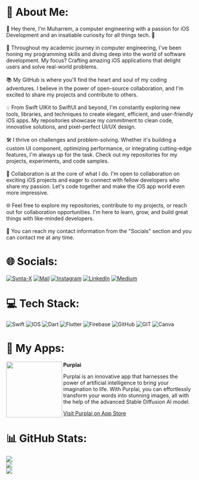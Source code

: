 # 💫 About Me:
👋 Hey there, I'm Muharrem, a computer engineering with a passion for iOS Development and an insatiable curiosity for all things tech. 📱<br><br>🚀 Throughout my academic journey in computer engineering, I've been honing my programming skills and diving deep into the world of software development. My focus? Crafting amazing iOS applications that delight users and solve real-world problems.<br><br>📚 My GitHub is where you'll find the heart and soul of my coding adventures. I believe in the power of open-source collaboration, and I'm excited to share my projects and contribute to others.<br><br>💡 From Swift UIKit to SwiftUI and beyond, I'm constantly exploring new tools, libraries, and techniques to create elegant, efficient, and user-friendly iOS apps. My repositories showcase my commitment to clean code, innovative solutions, and pixel-perfect UI/UX design.<br><br>🛠️ I thrive on challenges and problem-solving. Whether it's building a custom UI component, optimizing performance, or integrating cutting-edge features, I'm always up for the task. Check out my repositories for my projects, experiments, and code samples.<br><br>🌟 Collaboration is at the core of what I do. I'm open to collaboration on exciting iOS projects and eager to connect with fellow developers who share my passion. Let's code together and make the iOS app world even more impressive.<br><br>🌐 Feel free to explore my repositories, contribute to my projects, or reach out for collaboration opportunities. I'm here to learn, grow, and build great things with like-minded developers.<br><br>📧 You can reach my contact information from the "Socials" section and you can contact me at any time.

# 🌐 Socials:
[![Synta-X](https://img.shields.io/badge/Synta--X-100000?style=flat&logo=Wordpress&logoColor=white&labelColor=626262&color=626262)](https://synta-x.com/) [![Mail](https://img.shields.io/badge/Mail-100000?style=flat&logo=Gmail&logoColor=white&labelColor=FF0000&color=FF0000)](mailto:koroglu.muharrem@hotmail.com) [![Instagram](https://img.shields.io/badge/Instagram-%23E4405F.svg?logo=Instagram&logoColor=white)](https://instagram.com/m.koroglu99) [![LinkedIn](https://img.shields.io/badge/LinkedIn-%230077B5.svg?logo=linkedin&logoColor=white)](https://linkedin.com/in/muharremkoroglu) [![Medium](https://img.shields.io/badge/Medium-12100E?logo=medium&logoColor=white)](https://medium.com/@muharremkoroglu) 

# 💻 Tech Stack:
![Swift](https://img.shields.io/badge/swift-F54A2A?style=flat&logo=swift&logoColor=white) ![IOS](https://img.shields.io/badge/IOS-%2320232a.svg?style=flat&logo=apple&logoColor=white) ![Dart](https://img.shields.io/badge/dart-%230175C2.svg?style=flat&logo=dart&logoColor=white) ![Flutter](https://img.shields.io/badge/Flutter-%2302569B.svg?style=flat&logo=Flutter&logoColor=white) ![Firebase](https://img.shields.io/badge/firebase-%23039BE5.svg?style=flat&logo=firebase) ![GitHub](https://img.shields.io/badge/GitHub-%23121011.svg?style=flat&logo=github&logoColor=white) ![GIT](https://img.shields.io/badge/Git-fc6d26?style=flat&logo=git&logoColor=white) ![Canva](https://img.shields.io/badge/Canva-%2300C4CC.svg?style=flat&logo=Canva&logoColor=white)

# 📱 My Apps:

<img align="left" width="150" height="150" src="https://github.com/MuharremKoroglu/MuharremKoroglu/assets/68854616/1072db6a-01bf-4edc-a65f-77dbc622a9c5">
<be>

**Purplai**

Purplai is an innovative app that harnesses the power of artificial intelligence to bring your imagination to life. With Purplai, you can effortlessly transform your words into stunning images, all with the help of the advanced Stable Diffusion AI model.

[Visit Purplai on App Store](https://apps.apple.com/us/app/purplai-ai-art-generator/id6479694808)


# 📊 GitHub Stats:
![](https://github-readme-stats.vercel.app/api/top-langs/?username=MuharremKoroglu&theme=dark&hide_border=false&include_all_commits=true&count_private=true&layout=compact)<br/>
![](https://github-readme-stats.vercel.app/api?username=MuharremKoroglu&theme=dark&hide_border=false&include_all_commits=true&count_private=true)<br/>
![](https://github-readme-streak-stats.herokuapp.com/?user=MuharremKoroglu&theme=dark&hide_border=false)<br/>
